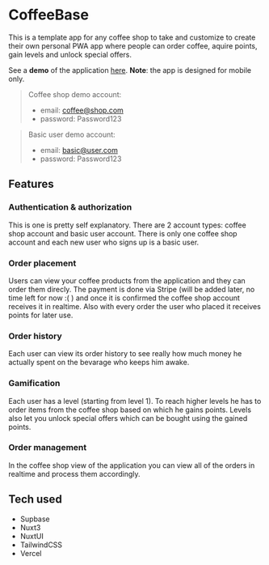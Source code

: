 # CoffeeBase

This is a template app for any coffee shop to take and customize to create their own personal PWA app where people can order coffee, aquire points, gain levels and unlock special offers.

See a **demo** of the application [here](https://coffee-base.vercel.app/). **Note**: the app is designed for mobile only.

> Coffee shop demo account:
> - email: coffee@shop.com
> - password: Password123

> Basic user demo account:
> - email: basic@user.com
> - password: Password123

## Features

### Authentication & authorization

This is one is pretty self explanatory. There are 2 account types: coffee shop account and basic user account. There is only one coffee shop account and each new user who signs up is a basic user.

### Order placement

Users can view your coffee products from the application and they can order them direcly. The payment is done via Stripe (will be added later, no time left for now :( ) and once it is confirmed the coffee shop account receives it in realtime. Also with every order the user who placed it receives points for later use.

### Order history

Each user can view its order history to see really how much money he actually spent on the bevarage who keeps him awake.

### Gamification

Each user has a level (starting from level 1). To reach higher levels he has to order items from the coffee shop based on which he gains points. Levels also let you unlock special offers which can be bought using the gained points.

### Order management

In the coffee shop view of the application you can view all of the orders in realtime and process them accordingly.

## Tech used

- Supbase
- Nuxt3
- NuxtUI
- TailwindCSS
- Vercel